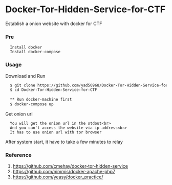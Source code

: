 # Docker-Tor-Hidden-Service-for-CTF
Establish a onion website with docker for CTF

### Pre
```
  Install docker
  Install docker-compose
```

### Usage
Download and Run
```sh
  $ git clone https://github.com/yad50968/Docker-Tor-Hidden-Service-for-CTF.git
  $ cd Docker-Tor-Hidden-Service-for-CTF
  
  ** Run docker-machine first
  $ docker-compose up 
```

Get onion url
```
  You will get the onion url in the stdout<br>
  And you can't access the website via ip address<br>
  It has to use onion url with tor browser
```

After system start, it have to take a few minutes to relay

### Reference
1. https://github.com/cmehay/docker-tor-hidden-service
2. https://github.com/nimmis/docker-apache-php7
3. https://github.com/yeasy/docker_practice/
